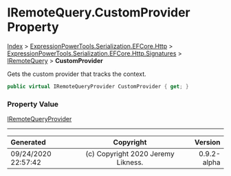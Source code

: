 ﻿# IRemoteQuery.CustomProvider Property

[Index](../index.md) > [ExpressionPowerTools.Serialization.EFCore.Http](ExpressionPowerTools.Serialization.EFCore.Http.a.md) > [ExpressionPowerTools.Serialization.EFCore.Http.Signatures](ExpressionPowerTools.Serialization.EFCore.Http.Signatures.n.md) > [IRemoteQuery](ExpressionPowerTools.Serialization.EFCore.Http.Signatures.IRemoteQuery.i.md) > **CustomProvider**

Gets the custom provider that tracks the context.

```csharp
public virtual IRemoteQueryProvider CustomProvider { get; }
```

### Property Value

 [IRemoteQueryProvider](ExpressionPowerTools.Serialization.EFCore.Http.Signatures.IRemoteQueryProvider.i.md) 


---

| Generated | Copyright | Version |
| :-- | :-: | --: |
| 09/24/2020 22:57:42 | (c) Copyright 2020 Jeremy Likness. | 0.9.2-alpha |
